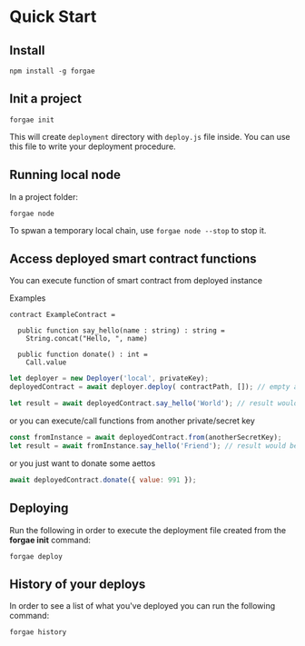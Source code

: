 # Quick Start

## Install

```text
npm install -g forgae
```

## Init a project

```text
forgae init
```

This will create `deployment` directory with `deploy.js` file inside. You can use this file to write your deployment procedure.

## Running local node
In a project folder:
```text
forgae node
```

To spwan a temporary local chain, use `forgae node --stop` to stop it.

## Access deployed smart contract functions

You can execute function of smart contract from deployed instance

Examples

```text
contract ExampleContract =

  public function say_hello(name : string) : string = 
    String.concat("Hello, ", name)

  public function donate() : int =
    Call.value
```

```javascript
let deployer = new Deployer('local', privateKey);
deployedContract = await deployer.deploy( contractPath, []); // empty array for init params

let result = await deployedContract.say_hello('World'); // result would be: "Hello, World"
```

or you can execute/call functions from another private/secret key

```javascript
const fromInstance = await deployedContract.from(anotherSecretKey);
let result = await fromInstance.say_hello('Friend'); // result would be: "Hello, Friend"
```

or you just want to donate some aettos

```javascript
await deployedContract.donate({ value: 991 });
```

## Deploying

Run the following in order to execute the deployment file created from the **forgae init** command:

```text
forgae deploy
```

## History of your deploys

In order to see a list of what you've deployed you can run the following command:

```text
forgae history
```

